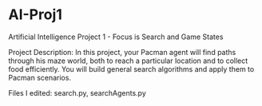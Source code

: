 # AI-Proj1
Artificial Intelligence Project 1 - Focus is Search and Game States

Project Description: In this project, your Pacman agent will find paths through his maze world, both to reach a particular location and to collect food efficiently. You will build general search algorithms and apply them to Pacman scenarios.

Files I edited: search.py, searchAgents.py
